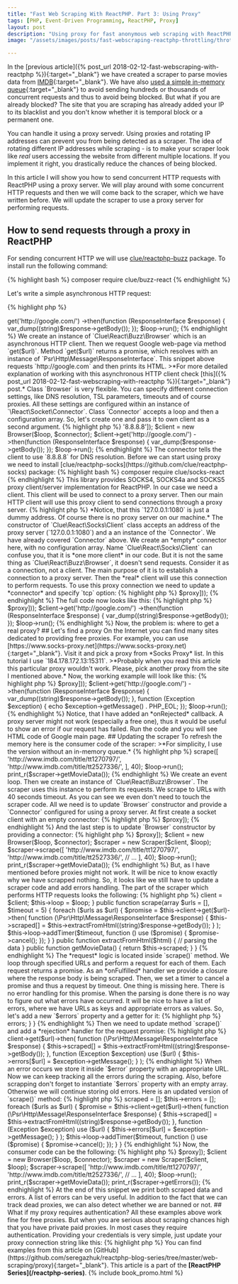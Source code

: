 ```yaml
---
title: "Fast Web Scraping With ReactPHP. Part 3: Using Proxy"
tags: [PHP, Event-Driven Programming, ReactPHP, Proxy]
layout: post
description: "Using proxy for fast anonymous web scraping with ReactPHP"
image: "/assets/images/posts/fast-webscraping-reactphp-throttling/throttling-simpsons.jpg"

---
```


In the [previous article]({% post_url 2018-02-12-fast-webscraping-with-reactphp %}){:target="_blank"} we have created a scraper to parse movies data from [IMDB](http://www.imdb.com){:target="_blank"}. We have also [used a simple in-memory queue](2018-03-19-fast-webscraping-with-reactphp-limiting-requests){:target="_blank"} to avoid sending hundreds or thousands of concurrent requests and thus to avoid being blocked. But what if you are already blocked? The site that you are scraping has already added your IP to its blacklist and you don't know whether it is temporal block or a permanent one. 

You can handle it using a proxy servedr. Using proxies and rotating IP addresses can prevent you from being detected as a scraper. The idea of rotating different IP addresses while scraping - is to make your scraper look like *real* users accessing the website from different multiple locations. If you implement it right, you drastically reduce the chances of being blocked.

In this article I will show you how to send concurrent HTTP requests with ReactPHP using a proxy server. We will play around with some concurrent HTTP requests and then we will come back to the scraper, which we have written before. We will update the scraper to use a proxy server for performing requests.

## How to send requests through a proxy in ReactPHP

For sending concurrent HTTP we will use [clue/reactphp-buzz](https://github.com/clue/reactphp-buzz) package. To install run the following command:

{% highlight bash %}
composer require clue/buzz-react
{% endhighlight %}

Let's write a simple asynchronous HTTP request:

{% highlight php %}
<?php

use Clue\React\Buzz\Browser;
use Psr\Http\Message\ResponseInterface;

$loop = React\EventLoop\Factory::create();

$client = new Browser($loop);

$client->get('http://google.com/')
    ->then(function (ResponseInterface $response) {
        var_dump((string)$response->getBody());
    });

$loop->run();
{% endhighlight %}

We create an instance of `Clue\React\Buzz\Browser` which is an asynchronous HTTP client. Then we request Google web-page via method `get($url)`. Method `get($url)` returns a promise, which resolves with an instance of `Psr\Http\Message\ResponseInterface`. This snippet above requests `http://google.com` and then prints its HTML.

>*For more detailed explanation of working with this asynchronous HTTP client check [this]({% post_url 2018-02-12-fast-webscraping-with-reactphp %}){:target="_blank"} post.*

Class `Browser` is very flexible. You can specify different connection settings, like DNS resolution, TSL parameters, timeouts and of course proxies. All these settings are configured within an instance of `\React\Socket\Connector`. Class `Connector` accepts a loop and then a configuration array. So, let's create one and pass it to own client as a second argument.

{% highlight php %}
<?php

use Clue\React\Buzz\Browser;
use Psr\Http\Message\ResponseInterface;

$loop = React\EventLoop\Factory::create();

$connector = new \React\Socket\Connector($loop, ['dns' => '8.8.8.8']);
$client = new Browser($loop, $connector);

$client->get('http://google.com/')
    ->then(function (ResponseInterface $response) {
        var_dump($response->getBody());
    });

$loop->run();
{% endhighlight %}

The connector tells the client to use `8.8.8.8` for DNS resolution. Before we can start using proxy we need to install [clue/reactphp-socks](https://github.com/clue/reactphp-socks) package:

{% highlight bash %}
composer require clue/socks-react
{% endhighlight %}

This library provides SOCKS4, SOCKS4a and SOCKS5 proxy client/server implementation for ReactPHP. In our case we need a client. This client will be used to connect to a proxy server. Then our main HTTP client will use this proxy client to send connections through a proxy server.

{% highlight php %}
<?php

$client = new Clue\React\Socks\Client('127.0.0.1:1080', new Connector($loop));
{% endhighlight %}

>*Notice, that this `127.0.0.1:1080` is just a dummy address. Of course there is no proxy server on our machine.*

The constructor of `Clue\React\Socks\Client` class accepts an address of the proxy server (`127.0.0.1:1080`) and a an instance of the `Connector`. We have already covered `Connector` above. We create an *empty* connector here, with no configuration array. 

Name `Clue\React\Socks\Client` can confuse you, that it is *one more client* in our code. But it is not the same thing as `Clue\React\Buzz\Browser`, it doesn't send requests. Consider it as a connection, not a client. The main purpose of it is to establish a connection to a proxy server. Then the *real* client will use this connection to perform requests.

To use this proxy connection we need to update a *connector* and specify `tcp` option:

{% highlight php %}
<?php

$proxy = new Client('127.0.0.1:1080', new Connector($loop));
$client = new Browser($loop, new Connector($loop, ['tcp' => $proxy]));
{% endhighlight %}

The full code now looks like this:

{% highlight php %}
<?php

use Clue\React\Buzz\Browser;
use Psr\Http\Message\ResponseInterface;
use Clue\React\Socks\Client;
use React\Socket\Connector;

$loop = React\EventLoop\Factory::create();

$proxy = new Client('127.0.0.1:1080', new Connector($loop));
$client = new Browser($loop, new Connector($loop, ['tcp' => $proxy]));

$client->get('http://google.com/')
    ->then(function (ResponseInterface $response) {
        var_dump((string)$response->getBody());
    });

$loop->run();
{% endhighlight %}


Now, the problem is: where to get a real proxy? 

## Let's find a proxy

On the Internet you can find many sites dedicated to providing free proxies. For example, you can use [https://www.socks-proxy.net](https://www.socks-proxy.net){:target="_blank"}. Visit it and pick a proxy from *Socks Proxy* list.

In this tutorial I use `184.178.172.13:15311`.

>*Probably when you read this article this particular proxy wouldn't work. Please, pick another proxy from the site I mentioned above.*

Now, the working example will look like this:

{% highlight php %}
<?php

$proxy = new Client('184.178.172.13:15311', new Connector($loop));
$client = new Browser($loop, new Connector($loop, ['tcp' => $proxy]));

$client->get('http://google.com/')
    ->then(function (ResponseInterface $response) {
        var_dump((string)$response->getBody());
    }, function (Exception $exception) {
        echo $exception->getMessage() . PHP_EOL;
    });

$loop->run();
{% endhighlight %}

Notice, that I have added an *onRejected* callback. A proxy server might not work (especially a free one), thus it would be useful to show an error if our request has failed. Run the code and you will see HTML code of Google main page.

## Updating the scraper

To refresh the memory here is the consumer code of the scraper:

>*For simplicity, I use the version without an in-memory queue.*

{% highlight php %}
<?php 

$loop = React\EventLoop\Factory::create();
$client = new Browser($loop);

$scraper = new Scraper($client, $loop);
$scraper->scrape([
    'http://www.imdb.com/title/tt1270797/',
    'http://www.imdb.com/title/tt2527336/',
], 40);

$loop->run();
print_r($scraper->getMovieData());
{% endhighlight %}

We create an event loop. Then we create an instance of `Clue\React\Buzz\Browser`. The scraper uses this instance to perform its requests. We scrape to URLs with 40 seconds timeout. As you can see we even don't need to touch the scraper code. All we need is to update `Browser` constructor and provide a `Connector` configured for using a proxy server. At first create a socket client with an empty connector:

{% highlight php %}
<?php

$proxy = new SocksClient('184.178.172.13:15311', new Connector($loop));
{% endhighlight %}

Then we need a new connector for `Browser` with a configured `tcp` option, where we provide our client:

{% highlight php %}
<?php

$connector = new Connector($loop, ['tcp' => $proxy]);
{% endhighlight %}

And the last step is to update `Browser` constructor by providing a connector:

{% highlight php %}
<?php

$client = new Browser($loop, $connector);
{% endhighlight %}

The updated *proxy version* looks the following:

{% highlight php %}
<?php

use Clue\React\Buzz\Browser;
use React\Socket\Connector;
use Clue\React\Socks\Client as SocksClient;

$loop = React\EventLoop\Factory::create();

$proxy = new SocksClient('184.178.172.13:15311', new Connector($loop));
$connector = new Connector($loop, ['tcp' => $proxy]);

$client = new Browser($loop, $connector);

$scraper = new Scraper($client, $loop);
$scraper->scrape([
    'http://www.imdb.com/title/tt1270797/',
    'http://www.imdb.com/title/tt2527336/',
    // ...
], 40);

$loop->run();
print_r($scraper->getMovieData());
{% endhighlight %}

But, as I have mentioned before proxies might not work. It will be nice to know exactly why we have scrapped nothing. So, it looks like we still have to update a scraper code and add errors handling. The part of the scraper which performs HTTP requests looks the following:

{% highlight php %}
<?php

class Scraper
{
    /**
     * @var Browser
     */
    private $client;

    /**
     * @var array
     */
    private $scraped = [];

    /**
     * @var LoopInterface
     */
    private $loop;

    public function __construct(Browser $client, LoopInterface $loop)
    {
        $this->client = $client;
        $this->loop = $loop;
    }

    public function scrape(array $urls = [], $timeout = 5)
    {
        foreach ($urls as $url) {
            $promise = $this->client->get($url)->then(
                function (\Psr\Http\Message\ResponseInterface $response) {
                    $this->scraped[] = $this->extractFromHtml((string)$response->getBody());
                }
            );

            $this->loop->addTimer($timeout, function () use ($promise) {
                $promise->cancel();
            });
        }
    }

    public function extractFromHtml($html)
    {
        // parsing the data
    }

    public function getMovieData()
    {
        return $this->scraped;
    }
}
{% endhighlight %}

The *request* logic is located inside `scrape()` method. We loop through specified URLs and perform a request for each of them. Each request returns a promise. As an *onFulfilled* handler we provide a closure where the response body is being scraped. Then, we set a timer to cancel a promise and thus a request by timeout. One thing is missing here. There is no error handling for this promise. When the parsing is done there is no way to figure out what errors have occurred. It will be nice to have a list of errors, where we have URLs as keys and appropriate errors as values.
So, let's add a new `$errors` property and a getter for it:

{% highlight php %}
<?php

class Scraper
{
    /**
     * @var Browser
     */
    private $client;

    /**
     * @var array
     */
    private $scraped = [];

    /**
     * @var array
     */
    private $errors = [];

    /**
     * @var LoopInterface
     */
    private $loop;

    // ...

    public function getErrors() 
    {
        return $this->errors;
    }
}    
{% endhighlight %}


Then we need to update method `scrape()` and add a *rejection* handler for the request promise:

{% highlight php %}
<?php

$promise = $this->client->get($url)->then(
    function (\Psr\Http\Message\ResponseInterface $response) {
        $this->scraped[] = $this->extractFromHtml((string)$response->getBody());
    },
    function (Exception $exception) use ($url) {
        $this->errors[$url] = $exception->getMessage();
    }
);
{% endhighlight %}

When an error occurs we store it inside `$error` property with an appropriate URL. Now we can keep tracking all the errors during the scraping. Also, before scrapping don't forget to instantiate `$errors` property with an empty array. Otherwise we will continue storing old errors. Here is an updated version of `scrape()` method:

{% highlight php %}
<?php

public function scrape(array $urls = [], $timeout = 5)
{
    $this->scraped = [];
    $this->errors = [];

    foreach ($urls as $url) {
        $promise = $this->client->get($url)->then(
            function (\Psr\Http\Message\ResponseInterface $response) {
                $this->scraped[] = $this->extractFromHtml((string)$response->getBody());
            },
            function (Exception $exception) use ($url) {
                $this->errors[$url] = $exception->getMessage();
            }
        );

        $this->loop->addTimer($timeout, function () use ($promise) {
            $promise->cancel();
        });
    }
}
{% endhighlight %}

Now, the consumer code can be the following:

{% highlight php %}
<?php

use Clue\React\Buzz\Browser;
use React\Socket\Connector;
use Clue\React\Socks\Client as SocksClient;

$loop = React\EventLoop\Factory::create();

$proxy = new SocksClient('184.178.172.13:15311', new Connector($loop));
$connector = new Connector($loop, ['tcp' => $proxy]);
$client = new Browser($loop, $connector);

$scraper = new Scraper($client, $loop);
$scraper->scrape([
    'http://www.imdb.com/title/tt1270797/',
    'http://www.imdb.com/title/tt2527336/',
    // ...
], 40);

$loop->run();
print_r($scraper->getMovieData());
print_r($scraper->getErrors());
{% endhighlight %}

At the end of this snippet we print both scraped data and errors. A list of errors can be very useful. In addition to the fact that we can track dead proxies, we can also detect whether we are banned or not.

## What if my proxy requires authentication?

All these examples above work fine for free proxies. But when you are serious about scraping chances high that you have private paid proxies. In most cases they require authentication. Providing your credentials is very simple, just update your proxy connection string like this:

{% highlight php %}
<?php

$proxy = new SocksClient('username:password@184.178.172.13:15311', new Connector($loop));
{% endhighlight %}

But keep in mind that if you credentials contain some special characters they should be encoded:

{% highlight php %}
<?php

$user = 'test';
$pass = 'p:s@w';
$connectionString = rawurlencode($user) . ':' . rawurlencode($pass) . '@184.178.172.13:15311';
$proxy = new SocksClient($connectionString, new Connector($loop));
{% endhighlight %}

<hr>

You can find examples from this article on [GitHub](https://github.com/seregazhuk/reactphp-blog-series/tree/master/web-scraping/proxy){:target="_blank"}.

This article is a part of the <strong>[ReactPHP Series](/reactphp-series)</strong>.

{% include book_promo.html %}
